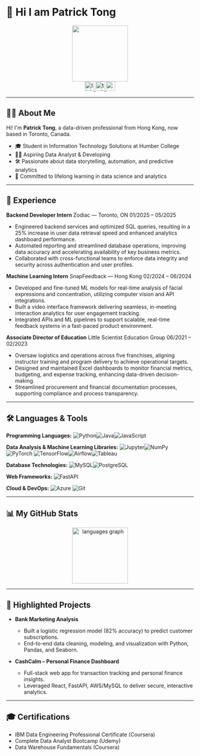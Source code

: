 # 👋 Hi I am Patrick Tong
<div align="center">
  <img height="150" src="https://media.giphy.com/media/M9gbBd9nbDrOTu1Mqx/giphy.gif"  />
</div>
<div align="center">
  <a href="https://www.linkedin.com/in/patrick-tongg/" target="_blank">
    <img src="https://img.shields.io/static/v1?message=LinkedIn&logo=linkedin&label=&color=0077B5&logoColor=white&labelColor=&style=for-the-badge" height="25" alt="linkedin logo" />
  </a>
  <a href="https://twitter.com/patricktongg" target="_blank">
    <img src="https://img.shields.io/static/v1?message=Twitter&logo=twitter&label=&color=1DA1F2&logoColor=white&labelColor=&style=for-the-badge" height="25" alt="twitter logo" />
  </a>
  <a href="mailto:tongchakpupatrick@gmail.com" target="_blank">
    <img src="https://img.shields.io/static/v1?message=Gmail&logo=gmail&label=&color=D14836&logoColor=white&labelColor=&style=for-the-badge" height="25" alt="gmail logo" />
  </a>
</div>

---

## 👨‍💻 About Me

Hi! I'm **Patrick Tong**, a data-driven professional from Hong Kong, now based in Toronto, Canada.

- 🎓 Student in Information Technology Solutions at Humber College
- 👨‍💻 Aspiring Data Analyst & Developing
- 🛠️ Passionate about data storytelling, automation, and predictive analytics
- 🚀 Committed to lifelong learning in data science and analytics

---

## 💼 Experience
**Backend Developer Intern** 
Zodiac — Toronto, ON
01/2025 – 05/2025
  -  Engineered backend services and optimized SQL queries, resulting in a 25% increase in user data retrieval speed and enhanced analytics dashboard performance.
  -  Automated reporting and streamlined database operations, improving data accuracy and accelerating availability of key business metrics.
  -  Collaborated with cross-functional teams to enforce data integrity and security across authentication and user profiles.

**Machine Learning Intern**
SnapFeedback — Hong Kong
02/2024 – 06/2024
  -  Developed and fine-tuned ML models for real-time analysis of facial expressions and concentration, utilizing computer vision and API integrations.
  -  Built a video interface framework delivering seamless, in-meeting interaction analytics for user engagement tracking.
  -  Integrated APIs and ML pipelines to support scalable, real-time feedback systems in a fast-paced product environment.
  
**Associate Director of Education**
Little Scientist Education Group
06/2021 – 02/2023
  - Oversaw logistics and operations across five franchises, aligning instructor training and program delivery to achieve operational targets.
  - Designed and maintained Excel dashboards to monitor financial metrics, budgeting, and expense tracking, enhancing data-driven decision-making.
  - Streamlined procurement and financial documentation processes, supporting compliance and process transparency.


---

## 🛠️ Languages & Tools
**Programming Languages:**  ![Python](https://img.shields.io/badge/-Python-3776AB?logo=python&logoColor=white)![Java](https://img.shields.io/badge/-Java-ED8B00?logo=java&logoColor=white)![JavaScript](https://img.shields.io/badge/-JavaScript-F7DF1E?logo=javascript&logoColor=black)

**Data Analysis & Machine Learning Libraries:**  ![Jupyter](https://img.shields.io/badge/Jupyter-F37626?logo=jupyter&logoColor=white)![NumPy](https://img.shields.io/badge/NumPy-013243?logo=numpy&logoColor=white)![PyTorch](https://img.shields.io/badge/PyTorch-EE4C2C?logo=pytorch&logoColor=white)
![TensorFlow](https://img.shields.io/badge/TensorFlow-FF6F00?logo=tensorflow&logoColor=white)![Airflow](https://img.shields.io/badge/Apache%20Airflow-017CEE?logo=apache-airflow&logoColor=white)![Tableau](https://img.shields.io/badge/Tableau-E97627?logo=tableau&logoColor=white)

**Database Technologies:**  ![MySQL](https://img.shields.io/badge/-MySQL-4479A1?logo=mysql&logoColor=white)![PostgreSQL](https://img.shields.io/badge/-PostgreSQL-316192?logo=postgresql&logoColor=white)

**Web Frameworks:**  ![FastAPI](https://img.shields.io/badge/FastAPI-009688?logo=fastapi&logoColor=white)

**Cloud & DevOps:**  ![Azure](https://img.shields.io/badge/Microsoft_Azure-0078D4?logo=microsoft-azure&logoColor=white) ![Git](https://img.shields.io/badge/-Git-F05032?logo=git&logoColor=white)

---

## 📊 My GitHub Stats
<div align="center">
  <img src="https://github-readme-stats.vercel.app/api/top-langs?username=patricktongg&locale=en&hide_title=false&layout=compact&card_width=320&langs_count=5&theme=dracula&hide_border=false" height="150" alt="languages graph" />
</div>

---

## 📁 Highlighted Projects

- **Bank Marketing Analysis**
  - Built a logistic regression model (82% accuracy) to predict customer subscriptions.
  - End-to-end data cleaning, modeling, and visualization with Python, Pandas, and Seaborn.

- **CashCalm – Personal Finance Dashboard**
  - Full-stack web app for transaction tracking and personal finance insights.
  - Leveraged React, FastAPI, AWS/MySQL to deliver secure, interactive analytics.

---

## 🎓 Certifications

- IBM Data Engineering Professional Certificate (Coursera)
- Complete Data Analyst Bootcamp (Udemy)
- Data Warehouse Fundamentals (Coursera)
